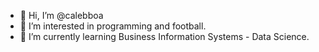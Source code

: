 - 👋 Hi, I’m @calebboa
- 👀 I’m interested in programming and football.
- 🌱 I’m currently learning Business Information Systems - Data Science.


<!---
calebboa/calebboa is a ✨ special ✨ repository because its `README.md` (this file) appears on your GitHub profile.
You can click the Preview link to take a look at your changes.
--->

